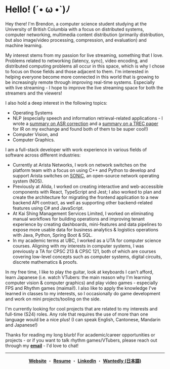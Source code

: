 <h1 color="white"> Hello! (´• ω •`)ﾉ </h1>

Hey there! I'm Brendon, a computer science student studying at the University of British Columbia with a focus on distributed systems, computer networking, multimedia content distribution (primarily distribution, but also image/video processing, compression, and evaluation) and machine learning. 

My interest stems from my passion for live streaming, something that I love. Problems related to networking (latency, sync), video encoding, and distributed computing problems all occur in this space, which is why I chose to focus on those fields and those adjacent to them. I'm interested in helping everyone become more connected in this world that is growing to be increasingly remote through improving real-time systems. Especially with live streaming - I hope to improve the live streaming space for both the streamers and the viewers!

I also hold a deep interest in the following topics:
* Operating Systems
* NLP (especially speech and information retrieval-related applications - I wrote a [summary on ASR correction](https://docs.google.com/presentation/d/1iPgyrDBmj3awBQ9RytPWcZsDSxXprcXKRqxp7omErec/edit?usp=sharing) and a [summary on a TREC paper](https://docs.google.com/presentation/d/1jR_41FI9ZrhCdlEDEIohjRUwaW2J_JcsCoGeQn1oD7s/edit?usp=sharing) for IR on my exchange and found both of them to be super cool!)
* Computer Vision, and
* Computer Graphics.

I am a full-stack developer with work experience in various fields of software across different industries:

* Currently at Arista Networks, I work on network switches on the platform team with a focus on using C++ and Python to develop and support Arista switches on [SONiC]([url](https://github.com/sonic-net/SONiC)), an open-source network operating system (NOS).
* Previously at Alida, I worked on creating interactive and web-accessible components with React, TypeScript and Jest; I also worked to plan and create the architecture for migrating the frontend application to a new backend API contract, as well as supporting other backend-related features using C# and JavaScript.
* At Kai Shing Management Services Limited, I worked on eliminating manual workflows for building operations and improving tenant experience by creating dashboards, mini-features and data pipelines to expose more usable data for business analytics & logistics operations with Java, Python, Spring Boot & SQL.
* In my academic terms at UBC, I worked as a UTA for computer science courses. Aligning with my interests in computer systems, I was previously a TA for CPSC 213 & CPSC 121, both of which are courses covering low-level concepts such as computer systems, digital circuits, discrete mathematics & proofs. 

In my free time, I like to play the guitar, look at keyboards I can't afford, learn Japanese (i.e. watch VTubers: the main reason why I'm learning computer vision & computer graphics) and play video games - especially FPS and Rhythm games (maimai!). I also like to apply the knowledge I've learned in classes to my interests, so I occasionally do game development and work on mini projects/tooling on the side.  

I'm currently looking for cool projects that are related to my interests and full-time (S24) roles. Any role that requires the use of more than one language would be a nice plus! (I can speak English, Cantonese, Mandarin and Japanese!)

Thanks for reading my long blurb! For academic/career opportunities or projects - or if you want to talk rhythm games/VTubers, please reach out through my [**email**](mailto:contact@brendontsim.com) - I'd love to chat!

--------
<div align="center">
  <a target="_blank" href="https://brendontsim.com/"><b>Website</b></a>
  ・
  <a target="_blank" href="https://brendontsim.com/files/resume.pdf"><b>Resume</b></a>
  ・
  <a target="_blank" href="https://www.linkedin.com/in/brendontsim/"><b>LinkedIn</b></a>
  ・
  <a target="_blank" href="https://www.wantedly.com/id/brendontsim"><b>Wantedly (日本語)</b></a>  
</div>

